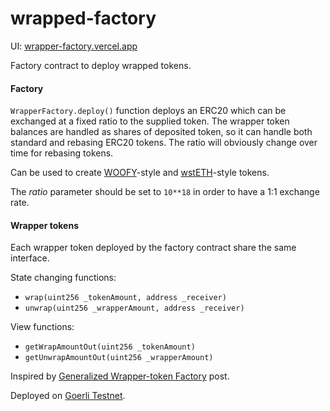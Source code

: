 # wrapped-factory

UI: [wrapper-factory.vercel.app](https://wrapper-factory.vercel.app)

Factory contract to deploy wrapped tokens.

#### Factory
`WrapperFactory.deploy()` function deploys an ERC20 which can be exchanged at a fixed ratio to the supplied token. The wrapper token balances are handled as shares of deposited token, so it can handle both standard and rebasing ERC20 tokens. The ratio will obviously change over time for rebasing tokens.

Can be used to create [WOOFY](https://etherscan.io/address/0xd0660cd418a64a1d44e9214ad8e459324d8157f1#code)-style and [wstETH](https://etherscan.io/address/0x7f39c581f595b53c5cb19bd0b3f8da6c935e2ca0#code)-style tokens.

The *ratio* parameter should be set to `10**18` in order to have a 1:1 exchange rate.

#### Wrapper tokens

Each wrapper token deployed by the factory contract share the same interface.

State changing functions:
- `wrap(uint256 _tokenAmount, address _receiver)`
- `unwrap(uint256 _wrapperAmount, address _receiver)`

View functions:
- `getWrapAmountOut(uint256 _tokenAmount)`
- `getUnwrapAmountOut(uint256 _wrapperAmount)`


Inspired by [Generalized Wrapper-token Factory](https://mirror.xyz/kyoro.eth/4wHrYiOr7QlVOFdK4jMSEMz6yOdWD53QFazEn_acfFQ) post.

Deployed on [Goerli Testnet](https://goerli.etherscan.io/address/0xE6eB6B9AB5DeB33e77A63673d6a2c2C06539373e).
